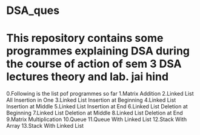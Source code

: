 # DSA_ques
# This repository contains some programmes explaining DSA during the course of action of sem 3 DSA lectures theory and lab. jai hind



0.Following is the list pof programmes so far
1.Matrix Addition
2.Linked List All Insertion in One
3.Linked List Insertion at Beginning
4.Linked List Insertion at Middle
5.Linked List Insertion at End
6.Linked List Deletion at Beginning
7.Linked List Deletion at Middle
8.Linked List Deletion at End
9.Matrix Multiplication
10.Queue
11.Queue With Linked List
12.Stack With Array
13.Stack With Linked List
